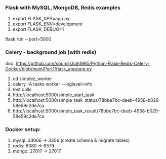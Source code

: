 ### Flask with MySQL, MongoDB, Redis examples

1. export FLASK_APP=app.py
2. export FLASK_ENV=development
3. export FLASK_DEBUG=1

flask run --port=5000


### Celery - background job (with redis)
doc: https://github.com/soumilshah1995/Python-Flask-Redis-Celery-Docker/blob/main/Part1/flask_app/app.py

1. cd simplez_worker
2. celery -A tasks worker --loglevel=info
3. test calls
4. http://localhost:5000/simple_start_task
5. http://localhost:5000/simple_task_status/78bbe7bc-deeb-4958-b029-58e59c2de7ca
6. http://localhost:5000/simple_task_result/78bbe7bc-deeb-4958-b029-58e59c2de7ca


### Docker setup:
1. mysql: 33066 -> 3306 (create schema & migrate tables)
2. redis: 6380 -> 6379
3. mongo: 27017 -> 27017
